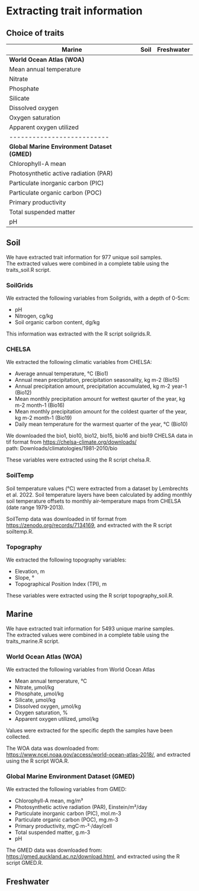 # Extracting trait information

## Choice of traits

| Marine | Soil | Freshwater | 
|--------|------|------------|
| **World Ocean Atlas (WOA)** | 
| Mean annual temperature |
| Nitrate |
| Phosphate |
| Silicate |
| Dissolved oxygen |
| Oxygen saturation |
| Apparent oxygen utilized |
|--------------------------|
| **Global Marine Environment Dataset (GMED)** | 
| Chlorophyll-A mean |
| Photosynthetic active radiation (PAR) |
| Particulate inorganic carbon (PIC) |
| Particulate organic carbon (POC) |
| Primary productivity |
| Total suspended matter |
| pH |


## Soil

We have extracted trait information for 977 unique soil samples.  
The extracted values were combined in a complete table using the traits_soil.R script. 

### SoilGrids

We extracted the following variables from Soilgrids, with a depth of 0-5cm: 
- pH
- Nitrogen, cg/kg
- Soil organic carbon content, dg/kg

This information was extracted with the R script soilgrids.R. 

### CHELSA

We extracted the following climatic variables from CHELSA: 
- Average annual temperature, °C (Bio1)
- Annual mean precipitation, precipitation seasonality, kg m-2 (Bio15)
- Annual precipitation amount, precipitation accumulated, kg m-2 year-1 (Bio12)
- Mean monthly precipitation amount for wettest qaurter of the year, kg m-2 month-1 (Bio16)
- Mean monthly precipitation amount for the coldest quarter of the year, kg m-2 month-1 (Bio19)
- Daily mean temperature for the warmest quarter of the year, °C (Bio10)

We downloaded the bio1, bio10, bio12, bio15, bio16 and bio19 CHELSA data in tif format from https://chelsa-climate.org/downloads/   
path: Downloads/climatologies/1981-2010/bio

These variables were extracted using the R script chelsa.R. 

### SoilTemp

Soil temperature values (°C) were extracted from a dataset by Lembrechts et al. 2022. Soil temperature layers have been calculated by adding monthly soil temperature offsets to monthly air-temperature maps from CHELSA (date range 1979-2013). 

SoilTemp data was downloaded in tif format from https://zenodo.org/records/7134169, and extracted with the R script soiltemp.R.

### Topography

We extracted the following topography variables: 
- Elevation, m
- Slope, °
- Topographical Position Index (TPI), m

These variables were extracted using the R script topography_soil.R. 

## Marine

We have extracted trait information for 5493 unique marine samples.  
The extracted values were combined in a complete table using the traits_marine.R script. 

### World Ocean Atlas (WOA)
 
We extracted the following variables from World Ocean Atlas
- Mean annual temperature, °C
- Nitrate, µmol/kg
- Phosphate, µmol/kg
- Silicate, µmol/kg
- Dissolved oxygen, µmol/kg
- Oxygen saturation, %
- Apparent oxygen utilized, µmol/kg

Values were extracted for the specific depth the samples have been collected.

The WOA data was downloaded from: https://www.ncei.noaa.gov/access/world-ocean-atlas-2018/, and extracted using the R script WOA.R.  

### Global Marine Environment Dataset (GMED)

We extracted the following variables from GMED:
- Chlorophyll-A mean, mg/m³
- Photosynthetic active radiation (PAR), Einstein/m²/day
- Particulate inorganic carbon (PIC), mol.m-3
- Particulate organic carbon (POC), mg.m-3
- Primary productivity, mgC·m-²·/day/cell
- Total suspended matter, g.m-3
- pH

The GMED data was downloaded from: https://gmed.auckland.ac.nz/download.html, and extracted using the R script GMED.R. 

## Freshwater

